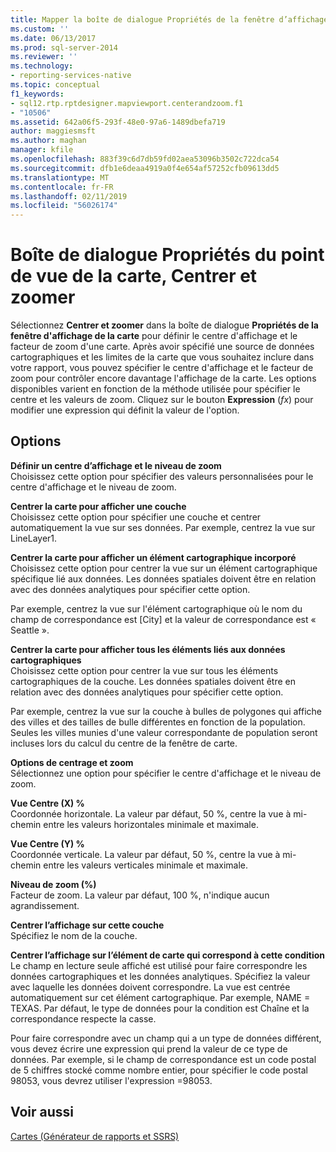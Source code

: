 ```yaml
---
title: Mapper la boîte de dialogue Propriétés de la fenêtre d’affichage, Centrer et zoomer | Microsoft Docs
ms.custom: ''
ms.date: 06/13/2017
ms.prod: sql-server-2014
ms.reviewer: ''
ms.technology:
- reporting-services-native
ms.topic: conceptual
f1_keywords:
- sql12.rtp.rptdesigner.mapviewport.centerandzoom.f1
- "10506"
ms.assetid: 642a06f5-293f-48e0-97a6-1489dbefa719
author: maggiesmsft
ms.author: maghan
manager: kfile
ms.openlocfilehash: 883f39c6d7db59fd02aea53096b3502c722dca54
ms.sourcegitcommit: dfb1e6deaa4919a0f4e654af57252cfb09613dd5
ms.translationtype: MT
ms.contentlocale: fr-FR
ms.lasthandoff: 02/11/2019
ms.locfileid: "56026174"
---
```

# <a name="map-viewport-properties-dialog-box-center-and-zoom"></a>Boîte de dialogue Propriétés du point de vue de la carte, Centrer et zoomer
  Sélectionnez **Centrer et zoomer** dans la boîte de dialogue **Propriétés de la fenêtre d'affichage de la carte** pour définir le centre d'affichage et le facteur de zoom d'une carte. Après avoir spécifié une source de données cartographiques et les limites de la carte que vous souhaitez inclure dans votre rapport, vous pouvez spécifier le centre d'affichage et le facteur de zoom pour contrôler encore davantage l'affichage de la carte. Les options disponibles varient en fonction de la méthode utilisée pour spécifier le centre et les valeurs de zoom. Cliquez sur le bouton **Expression** (*fx*) pour modifier une expression qui définit la valeur de l'option.  
  
## <a name="options"></a>Options  
 **Définir un centre d’affichage et le niveau de zoom**  
 Choisissez cette option pour spécifier des valeurs personnalisées pour le centre d'affichage et le niveau de zoom.  
  
 **Centrer la carte pour afficher une couche**  
 Choisissez cette option pour spécifier une couche et centrer automatiquement la vue sur ses données. Par exemple, centrez la vue sur LineLayer1.  
  
 **Centrer la carte pour afficher un élément cartographique incorporé**  
 Choisissez cette option pour centrer la vue sur un élément cartographique spécifique lié aux données. Les données spatiales doivent être en relation avec des données analytiques pour spécifier cette option.  
  
 Par exemple, centrez la vue sur l'élément cartographique où le nom du champ de correspondance est [City] et la valeur de correspondance est « Seattle ».  
  
 **Centrer la carte pour afficher tous les éléments liés aux données cartographiques**  
 Choisissez cette option pour centrer la vue sur tous les éléments cartographiques de la couche. Les données spatiales doivent être en relation avec des données analytiques pour spécifier cette option.  
  
 Par exemple, centrez la vue sur la couche à bulles de polygones qui affiche des villes et des tailles de bulle différentes en fonction de la population. Seules les villes munies d'une valeur correspondante de population seront incluses lors du calcul du centre de la fenêtre de carte.  
  
 **Options de centrage et zoom**  
 Sélectionnez une option pour spécifier le centre d'affichage et le niveau de zoom.  
  
 **Vue Centre (X) %**  
 Coordonnée horizontale. La valeur par défaut, 50 %, centre la vue à mi-chemin entre les valeurs horizontales minimale et maximale.  
  
 **Vue Centre (Y) %**  
 Coordonnée verticale. La valeur par défaut, 50 %, centre la vue à mi-chemin entre les valeurs verticales minimale et maximale.  
  
 **Niveau de zoom (%)**  
 Facteur de zoom. La valeur par défaut, 100 %, n'indique aucun agrandissement.  
  
 **Centrer l’affichage sur cette couche**  
 Spécifiez le nom de la couche.  
  
 **Centrer l’affichage sur l’élément de carte qui correspond à cette condition**  
 Le champ en lecture seule affiché est utilisé pour faire correspondre les données cartographiques et les données analytiques. Spécifiez la valeur avec laquelle les données doivent correspondre. La vue est centrée automatiquement sur cet élément cartographique. Par exemple, NAME = TEXAS. Par défaut, le type de données pour la condition est Chaîne et la correspondance respecte la casse.  
  
 Pour faire correspondre avec un champ qui a un type de données différent, vous devez écrire une expression qui prend la valeur de ce type de données. Par exemple, si le champ de correspondance est un code postal de 5 chiffres stocké comme nombre entier, pour spécifier le code postal 98053, vous devrez utiliser l'expression =98053.  
  
## <a name="see-also"></a>Voir aussi  
 [Cartes &#40;Générateur de rapports et SSRS&#41;](report-design/maps-report-builder-and-ssrs.md)  
  
  
